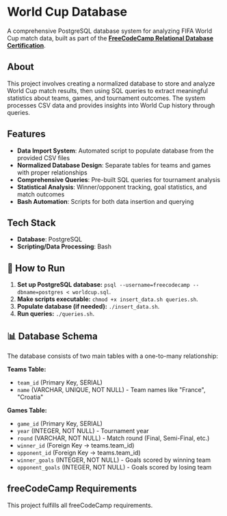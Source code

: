 # World Cup Database

A comprehensive PostgreSQL database system for analyzing FIFA World Cup match data, built as part of the [**FreeCodeCamp Relational Database Certification**](https://www.freecodecamp.org/learn/relational-database/).

## About

This project involves creating a normalized database to store and analyze World Cup match results, then using SQL queries to extract meaningful statistics about teams, games, and tournament outcomes. The system processes CSV data and provides insights into World Cup history through queries.

## Features

- **Data Import System**: Automated script to populate database from the provided CSV files
- **Normalized Database Design**: Separate tables for teams and games with proper relationships
- **Comprehensive Queries**: Pre-built SQL queries for tournament analysis
- **Statistical Analysis**: Winner/opponent tracking, goal statistics, and match outcomes
- **Bash Automation**: Scripts for both data insertion and querying

## Tech Stack

- **Database**: PostgreSQL
- **Scripting/Data Processing**: Bash

## 🚀 How to Run

1. **Set up PostgreSQL database:** `psql --username=freecodecamp --dbname=postgres < worldcup.sql`.
1. **Make scripts executable:** `chmod +x insert_data.sh queries.sh`.
1. **Populate database (if needed):** `./insert_data.sh`.
1. **Run queries:** `./queries.sh`.

## 📊 Database Schema

The database consists of two main tables with a one-to-many relationship:

**Teams Table:**
- `team_id` (Primary Key, SERIAL)
- `name` (VARCHAR, UNIQUE, NOT NULL) - Team names like "France", "Croatia"

**Games Table:**
- `game_id` (Primary Key, SERIAL)
- `year` (INTEGER, NOT NULL) - Tournament year
- `round` (VARCHAR, NOT NULL) - Match round (Final, Semi-Final, etc.)
- `winner_id` (Foreign Key → teams.team_id)
- `opponent_id` (Foreign Key → teams.team_id)
- `winner_goals` (INTEGER, NOT NULL) - Goals scored by winning team
- `opponent_goals` (INTEGER, NOT NULL) - Goals scored by losing team

## freeCodeCamp Requirements

This project fulfills all freeCodeCamp requirements.
